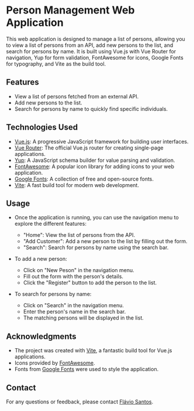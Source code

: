 # Person Management Web Application

This web application is designed to manage a list of persons, allowing you to view a list of persons from an API, add new persons to the list, and search for persons by name. It is built using Vue.js with Vue Router for navigation, Yup for form validation, FontAwesome for icons, Google Fonts for typography, and Vite as the build tool.

## Features

- View a list of persons fetched from an external API.
- Add new persons to the list.
- Search for persons by name to quickly find specific individuals.

## Technologies Used

- [Vue.js](https://vuejs.org/): A progressive JavaScript framework for building user interfaces.
- [Vue Router](https://router.vuejs.org/): The official Vue.js router for creating single-page applications.
- [Yup](https://github.com/jquense/yup): A JavaScript schema builder for value parsing and validation.
- [FontAwesome](https://fontawesome.com/): A popular icon library for adding icons to your web application.
- [Google Fonts](https://fonts.google.com/): A collection of free and open-source fonts.
- [Vite](https://vitejs.dev/): A fast build tool for modern web development.

## Usage

- Once the application is running, you can use the navigation menu to explore the different features:
  - "Home": View the list of persons from the API.
  - "Add Customer": Add a new person to the list by filling out the form.
  - "Search": Search for persons by name using the search bar.

- To add a new person:
  - Click on "New Peson" in the navigation menu.
  - Fill out the form with the person's details.
  - Click the "Register" button to add the person to the list.

- To search for persons by name:
  - Click on "Search" in the navigation menu.
  - Enter the person's name in the search bar.
  - The matching persons will be displayed in the list.

## Acknowledgments

- The project was created with [Vite](https://vitejs.dev/), a fantastic build tool for Vue.js applications.
- Icons provided by [FontAwesome](https://fontawesome.com/).
- Fonts from [Google Fonts](https://fonts.google.com/) were used to style the application.

## Contact

For any questions or feedback, please contact [Flávio Santos](mailto:flavio.pasantos@outlook.com).